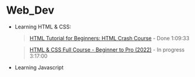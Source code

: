 # Web_Dev

- Learning HTML & CSS:

    >[HTML Tutorial for Beginners: HTML Crash Course](https://www.youtube.com/watch?v=qz0aGYrrlhU&t=1909s&ab_channel=ProgrammingwithMosh) - Done 1:09:33

    >[HTML & CSS Full Course - Beginner to Pro (2022)](https://www.youtube.com/watch?v=G3e-cpL7ofc&ab_channel=SuperSimpleDev) - In progress 3:17:00

- Learning Javascript
